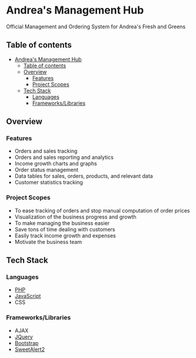 # Andrea's Management Hub

Official Management and Ordering System for Andrea's Fresh and Greens

## Table of contents

- [Andrea's Management Hub](#andreas-management-hub)
  - [Table of contents](#table-of-contents)
  - [Overview](#overview)
    - [Features](#features)
    - [Project Scopes](#project-scopes)
  - [Tech Stack](#tech-stack)
    - [Languages](#languages)
    - [Frameworks/Libraries](#frameworkslibraries)

## Overview

### Features
- Orders and sales tracking
- Orders and sales reporting and analytics
- Income growth charts and graphs
- Order status management
- Data tables for sales, orders, products, and relevant data
- Customer statistics tracking

### Project Scopes
- To ease tracking of orders and stop manual computation of order prices
- Visualization of the business progress and growth
- To make managing the business easier
- Save tons of time dealing with customers
- Easily track income growth and expenses
- Motivate the business team

## Tech Stack

### Languages
- [PHP](https://www.php.net/)
- [JavaScript](https://www.javascript.com/)
- CSS

### Frameworks/Libraries
- AJAX
- [JQuery](https://jquery.com/)
- [Bootstrap](https://getbootstrap.com/)
- [SweetAlert2](https://sweetalert2.github.io/)
